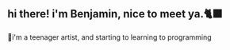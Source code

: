 ## hi there! i'm Benjamin, nice to meet ya.🐈‍⬛
🌻i'm a teenager artist, and starting to learning to programming
